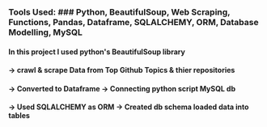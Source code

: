 ### Tools Used: ### Python, BeautifulSoup, Web Scraping, Functions, Pandas, Dataframe, SQLALCHEMY, ORM, Database Modelling, MySQL

#### In this project I used python's BeautifulSoup library 

#### -> crawl & scrape Data from Top Github Topics & thier repositories 

#### -> Converted to Dataframe             -> Connecting python script MySQL db 

#### -> Used SQLALCHEMY as ORM             -> Created db schema loaded data into tables


